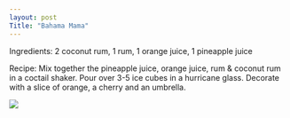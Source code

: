 ```yaml
---
layout: post
Title: "Bahama Mama"
---
```


Ingredients: 2 coconut rum, 1 rum, 1 orange juice, 1 pineapple juice

Recipe: Mix together the pineapple juice, orange juice, rum & coconut rum in a coctail shaker. Pour over 3-5 ice cubes in a hurricane glass. Decorate with a slice of orange, a cherry and an umbrella.

<img src="https://s3.amazonaws.com/reviews-photos-drinkedin.drinkedin.net/original/3f/a8/8f/bahama-mama-recipe-21-1376832742.jpg">
